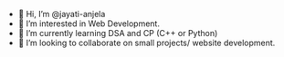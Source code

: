 - 👋 Hi, I’m @jayati-anjela
- 👀 I’m interested in Web Development.
- 🌱 I’m currently learning DSA and CP (C++ or Python)
- 💞️ I’m looking to collaborate on small projects/ website development.


<!---
jayati-anjela/jayati-anjela is a ✨ special ✨ repository because its `README.md` (this file) appears on your GitHub profile.
You can click the Preview link to take a look at your changes.
--->
